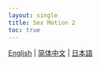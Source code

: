 ```yaml
---
layout: single
title: Sex Motion 2
toc: true
---
```

[English](/dancexr/features/sfb_motion) | [简体中文](/zh/dancexr/features/sfb_motion) | [日本語](/jp/dancexr/features/sfb_motion)


